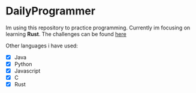 # DailyProgrammer

Im using this repository to practice programming.
Currently im focusing on learning **Rust**.
The challenges can be found [here](https://www.reddit.com/r/dailyprogrammer/)


Other languages i have used:
- [x] Java
- [x] Python
- [x] Javascript
- [x] C
- [x] Rust
